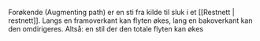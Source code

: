 Forøkende (Augmenting path) er en sti fra kilde til sluk i et [[Restnett | restnett]].
Langs en framoverkant kan flyten økes, lang en bakoverkant kan den omdirigeres.
Altså: en stil der den totale flyten kan økes